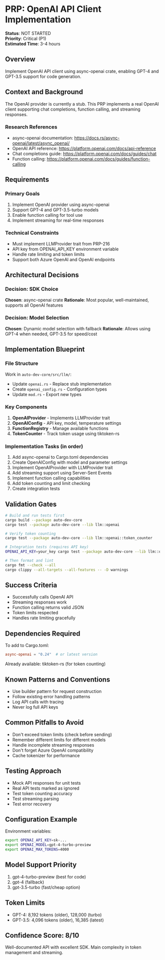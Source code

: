 # PRP: OpenAI API Client Implementation

**Status**: NOT STARTED  
**Priority**: Critical (P1)  
**Estimated Time**: 3-4 hours

## Overview
Implement OpenAI API client using async-openai crate, enabling GPT-4 and GPT-3.5 support for code generation.

## Context and Background
The OpenAI provider is currently a stub. This PRP implements a real OpenAI client supporting chat completions, function calling, and streaming responses.

### Research References
- async-openai documentation: https://docs.rs/async-openai/latest/async_openai/
- OpenAI API reference: https://platform.openai.com/docs/api-reference
- Chat completions guide: https://platform.openai.com/docs/guides/chat
- Function calling: https://platform.openai.com/docs/guides/function-calling

## Requirements

### Primary Goals
1. Implement OpenAI provider using async-openai
2. Support GPT-4 and GPT-3.5-turbo models
3. Enable function calling for tool use
4. Implement streaming for real-time responses

### Technical Constraints
- Must implement LLMProvider trait from PRP-216
- API key from OPENAI_API_KEY environment variable
- Handle rate limiting and token limits
- Support both Azure OpenAI and OpenAI endpoints

## Architectural Decisions

### Decision: SDK Choice
**Chosen**: async-openai crate
**Rationale**: Most popular, well-maintained, supports all OpenAI features

### Decision: Model Selection
**Chosen**: Dynamic model selection with fallback
**Rationale**: Allows using GPT-4 when needed, GPT-3.5 for speed/cost

## Implementation Blueprint

### File Structure
Work in `auto-dev-core/src/llm/`:
- Update `openai.rs` - Replace stub implementation
- Create `openai_config.rs` - Configuration types
- Update `mod.rs` - Export new types

### Key Components
1. **OpenAIProvider** - Implements LLMProvider trait
2. **OpenAIConfig** - API key, model, temperature settings
3. **FunctionRegistry** - Manage available functions
4. **TokenCounter** - Track token usage using tiktoken-rs

### Implementation Tasks (in order)
1. Add async-openai to Cargo.toml dependencies
2. Create OpenAIConfig with model and parameter settings
3. Implement OpenAIProvider with LLMProvider trait
4. Add streaming support using Server-Sent Events
5. Implement function calling capabilities
6. Add token counting and limit checking
7. Create integration tests

## Validation Gates

```bash
# Build and run tests first
cargo build --package auto-dev-core
cargo test --package auto-dev-core --lib llm::openai

# Verify token counting
cargo test --package auto-dev-core --lib llm::openai::token_counter

# Integration tests (requires API key)
OPENAI_API_KEY=your_key cargo test --package auto-dev-core --lib llm::openai -- --ignored

# Then format and lint
cargo fmt --check --all
cargo clippy --all-targets --all-features -- -D warnings
```

## Success Criteria
- Successfully calls OpenAI API
- Streaming responses work
- Function calling returns valid JSON
- Token limits respected
- Handles rate limiting gracefully

## Dependencies Required
To add to Cargo.toml:
```toml
async-openai = "0.24"  # or latest version
```
Already available: tiktoken-rs (for token counting)

## Known Patterns and Conventions
- Use builder pattern for request construction
- Follow existing error handling patterns
- Log API calls with tracing
- Never log full API keys

## Common Pitfalls to Avoid
- Don't exceed token limits (check before sending)
- Remember different limits for different models
- Handle incomplete streaming responses
- Don't forget Azure OpenAI compatibility
- Cache tokenizer for performance

## Testing Approach
- Mock API responses for unit tests
- Real API tests marked as ignored
- Test token counting accuracy
- Test streaming parsing
- Test error recovery

## Configuration Example
Environment variables:
```bash
export OPENAI_API_KEY=sk-...
export OPENAI_MODEL=gpt-4-turbo-preview
export OPENAI_MAX_TOKENS=4000
```

## Model Support Priority
1. gpt-4-turbo-preview (best for code)
2. gpt-4 (fallback)
3. gpt-3.5-turbo (fast/cheap option)

## Token Limits
- GPT-4: 8,192 tokens (older), 128,000 (turbo)
- GPT-3.5: 4,096 tokens (older), 16,385 (latest)

## Confidence Score: 8/10
Well-documented API with excellent SDK. Main complexity in token management and streaming.